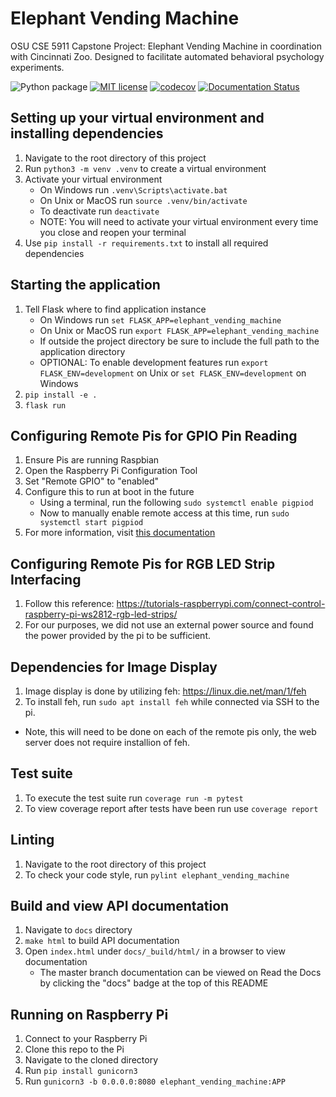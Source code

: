# Elephant Vending Machine
OSU CSE 5911 Capstone Project: Elephant Vending Machine in coordination with Cincinnati Zoo. Designed to facilitate automated behavioral psychology experiments.

![Python package](https://github.com/mknox1225/elephants_cse5911/workflows/Python%20package/badge.svg?branch=master)
[![MIT license](https://img.shields.io/badge/License-MIT-blue.svg)](https://github.com/Kalafut-organization/elephants_cse5911/blob/master/LICENSE.md)
[![codecov](https://codecov.io/gh/Kalafut-organization/elephants_cse5911/branch/master/graph/badge.svg)](https://codecov.io/gh/Kalafut-organization/elephants_cse5911)
[![Documentation Status](https://readthedocs.org/projects/elephants-cse5911/badge/?version=latest)](https://elephants-cse5911.readthedocs.io/en/latest/?badge=latest)


## Setting up your virtual environment and installing dependencies
1. Navigate to the root directory of this project
1. Run `python3 -m venv .venv` to create a virtual environment
1. Activate your virtual environment
    * On Windows run `.venv\Scripts\activate.bat`
    * On Unix or MacOS run `source .venv/bin/activate`
    * To deactivate run `deactivate`
    * NOTE: You will need to activate your virtual environment every time you close and reopen your terminal
1. Use `pip install -r requirements.txt` to install all required dependencies

## Starting the application
1. Tell Flask where to find application instance
    * On Windows run `set FLASK_APP=elephant_vending_machine`
    * On Unix or MacOS run `export FLASK_APP=elephant_vending_machine`
    * If outside the project directory be sure to include the full path to the application directory
    * OPTIONAL: To enable development features run `export FLASK_ENV=development` on Unix or `set FLASK_ENV=development` on Windows
1. `pip install -e .`
1. `flask run`

## Configuring Remote Pis for GPIO Pin Reading
1. Ensure Pis are running Raspbian
1. Open the Raspberry Pi Configuration Tool
1. Set "Remote GPIO" to "enabled"
1. Configure this to run at boot in the future
    * Using a terminal, run the following `sudo systemctl enable pigpiod`
    * Now to manually enable remote access at this time, run `sudo systemctl start pigpiod`
1. For more information, visit [this documentation](https://gpiozero.readthedocs.io/en/stable/remote_gpio.html)

## Configuring Remote Pis for RGB LED Strip Interfacing
1. Follow this reference: https://tutorials-raspberrypi.com/connect-control-raspberry-pi-ws2812-rgb-led-strips/
1. For our purposes, we did not use an external power source and found the power provided by the pi to be sufficient.

## Dependencies for Image Display
1. Image display is done by utilizing feh: https://linux.die.net/man/1/feh
1. To install feh, run `sudo apt install feh` while connected via SSH to the pi.
* Note, this will need to be done on each of the remote pis only, the web server does not require installion of feh.

## Test suite
1. To execute the test suite run `coverage run -m pytest`
1. To view coverage report after tests have been run use `coverage report`

## Linting
1. Navigate to the root directory of this project
1. To check your code style, run `pylint elephant_vending_machine`

## Build and view API documentation
1. Navigate to `docs` directory
1. `make html` to build API documentation
1. Open `index.html` under `docs/_build/html/` in a browser to view documentation
    * The master branch documentation can be viewed on Read the Docs by clicking the "docs" badge at the top of this README

## Running on Raspberry Pi
1. Connect to your Raspberry Pi
1. Clone this repo to the Pi
1. Navigate to the cloned directory
1. Run `pip install gunicorn3`
1. Run `gunicorn3 -b 0.0.0.0:8080 elephant_vending_machine:APP`
